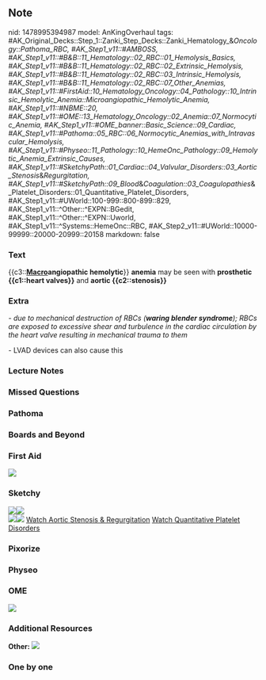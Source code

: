 ## Note
nid: 1478995394987
model: AnKingOverhaul
tags: #AK_Original_Decks::Step_1::Zanki_Step_Decks::Zanki_Hematology_&_Oncology::Pathoma_RBC, #AK_Step1_v11::#AMBOSS, #AK_Step1_v11::#B&B::11_Hematology::02_RBC::01_Hemolysis_Basics, #AK_Step1_v11::#B&B::11_Hematology::02_RBC::02_Extrinsic_Hemolysis, #AK_Step1_v11::#B&B::11_Hematology::02_RBC::03_Intrinsic_Hemolysis, #AK_Step1_v11::#B&B::11_Hematology::02_RBC::07_Other_Anemias, #AK_Step1_v11::#FirstAid::10_Hematology_Oncology::04_Pathology::10_Intrinsic_Hemolytic_Anemia::Microangiopathic_Hemolytic_Anemia, #AK_Step1_v11::#NBME::20, #AK_Step1_v11::#OME::13_Hematology_Oncology::02_Anemia::07_Normocytic_Anemia, #AK_Step1_v11::#OME_banner::Basic_Science::09_Cardiac, #AK_Step1_v11::#Pathoma::05_RBC::06_Normocytic_Anemias_with_Intravascular_Hemolysis, #AK_Step1_v11::#Physeo::11_Pathology::10_HemeOnc_Pathology::09_Hemolytic_Anemia_Extrinsic_Causes, #AK_Step1_v11::#SketchyPath::01_Cardiac::04_Valvular_Disorders::03_Aortic_Stenosis_&_Regurgitation, #AK_Step1_v11::#SketchyPath::09_Blood_&_Coagulation::03_Coagulopathies_&_Platelet_Disorders::01_Quantitative_Platelet_Disorders, #AK_Step1_v11::#UWorld::100-999::800-899::829, #AK_Step1_v11::^Other::^EXPN::BGedit, #AK_Step1_v11::^Other::^EXPN::Uworld, #AK_Step1_v11::^Systems::HemeOnc::RBC, #AK_Step2_v11::#UWorld::10000-99999::20000-20999::20158
markdown: false

### Text
<div>
  {{c3::<b><u>Macro</u>angiopathic hemolytic</b>}} <b>anemia</b>
  may be seen with <b>prosthetic {{c1::heart valves}}</b> and
  <b>aortic {{c2::stenosis}}</b>
</div>

### Extra
<i>- due to mechanical destruction of RBCs (<b>waring blender
syndrome</b>); RBCs are exposed to excessive shear and turbulence
in the cardiac circulation by the heart valve resulting in
mechanical trauma to them</i>
<div>
  - LVAD devices can also cause this
</div>

### Lecture Notes


### Missed Questions


### Pathoma


### Boards and Beyond


### First Aid
<img src="tmpR6CM3U.png">

### Sketchy
<div><img src=
"Screen%20Shot%202020-03-17%20at%206.47.22%20AM.JPG"><img src=
"Screen%20Shot%202020-03-17%20at%206.47.11%20AM.JPG"></div><img src="Zoverall%20picture%20(3).JPG"><img src="Zoverall%20picture%20(74)_1566160514431.JPG">
<a href=
"https://dashboard.sketchy.com/study/medical/courses/medical-pathophysiology/units/medical-pathophysiology-cardiac/videos/medical-pathophysiology-cardiac-valvular-disorders-aortic-stenosis-and-regurgitation?utm_source=anki&utm_medium=partnership&utm_campaign=february_update&utm_content=medical">
Watch Aortic Stenosis & Regurgitation</a> <a href=
"https://dashboard.sketchy.com/study/medical/courses/medical-pathophysiology/units/medical-pathophysiology-renal/videos/medical-pathophysiology-renal-congenital-and-chronic-kidney-disease-chronic-kidney-disease-ckd?utm_source=anki&utm_medium=partnership&utm_campaign=february_update&utm_content=medical">
Watch Quantitative Platelet Disorders</a>

### Pixorize


### Physeo


### OME
<div class="ome-widget">
  <a href="https://onlinemeded.org/spa/cardiac?ref=anki"><img src=
  "_OME_AnkiFlashcards_Topic_6.png"></a>
</div>

### Additional Resources
<b>Other:</b> <img src="tmpCZ4FXy.png">

### One by one

